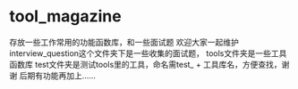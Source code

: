 # tool_magazine
存放一些工作常用的功能函数库，和一些面试题 
欢迎大家一起维护
interview_question这个文件夹下是一些收集的面试题，
tools文件夹是一些工具函数库
test文件夹是测试tools里的工具，命名需test_ + 工具库名，方便查找，谢谢
后期有功能再加上……
